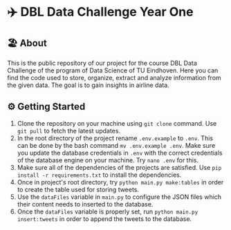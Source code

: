# ✈️ DBL Data Challenge Year One
## 🏖️ About
This is the public repository of our project for the course DBL Data Challenge of the program of Data Science of TU Eindhoven.
Here you can find the code used to store, organize, extract and analyze information from the given data. The goal is to gain insights in airline data. 

## ⚙️ Getting Started
1. Clone the repository on your machine using `git clone` command. Use `git pull` to fetch the latest updates.
2. In the root directory of the project rename `.env.example` to `.env`. This can be done by the bash command `mv .env.example .env`. Make sure you update the database credentials in `.env` with the correct credentials of the database engine on your machine. Try `nano .env` for this.
3. Make sure all of the dependencies of the projects are satisfied. Use `pip install -r requirements.txt` to install the dependencies.
4. Once in project's root directory, try `python main.py make:tables` in order to create the table used for storing tweets.
5. Use the `dataFiles` variable in `main.py` to configure the JSON files which their content needs to inserted to the database.
6. Once the `dataFiles` variable is properly set, run `python main.py insert:tweets` in order to append the tweets to the database.
